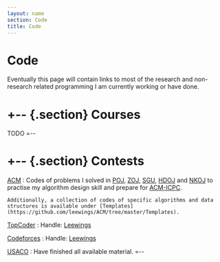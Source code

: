 ```yaml
---
layout: name
section: Code
title: Code
---
```


Code
====
Eventually this page will contain links to most of the research and
non-research related programming I am currently working or have done.

+-- {.section}
Courses
=======
TODO
=--

+-- {.section}
Contests
========
[ACM](https://github.com/leewings/ACM)
:   Codes of problems I solved in [POJ][], [ZOJ][], [SGU][], [HDOJ][]
    and [NKOJ][] to practise my algorithm design skill and prepare for
    [ACM-ICPC](http://icpc.baylor.edu/).

    Additionally, a collection of codes of specific algorithms and data
    structures is available under [Templates](https://github.com/leewings/ACM/tree/master/Templates).

[POJ]: http://poj.org
[ZOJ]: http://acm.zju.edu.cn/onlinejudge
[SGU]: http://acm.sgu.ru
[HDOJ]: http://acm.hdu.edu.cn
[NKOJ]: http://acm.nankai.edu.cn

[TopCoder](https://github.com/leewings/TopCoder)
:   Handle: [Leewings](http://community.topcoder.com/tc?module=MemberProfile&cr=23001176)

[Codeforces](https://github.com/leewings/Codeforces)
:   Handle: [Leewings](http://codeforces.com/profile/Leewings)

[USACO](https://github.com/leewings/USACO)
:   Have finished all available material.
=--
